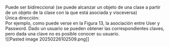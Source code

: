 Puede ser bidireccional (se puede alcanzar un objeto de una clase a partir de un objeto de la clase con la que está asociada y visceversa)  
Única dirección:  
Por ejemplo, como puede verse en la Figura 13, la asociación entre User y Password. Dado un usuario se pueden obtener las correspondientes claves, pero dada una clave no es posible conocer su usuario.  
![[Pasted image 20250226102509.png]]